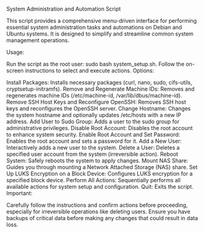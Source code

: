 System Administration and Automation Script

This script provides a comprehensive menu-driven interface for performing essential system administration tasks and automations on Debian and Ubuntu systems. It is designed to simplify and streamline common system management operations.

Usage:

Run the script as the root user: sudo bash system_setup.sh.
Follow the on-screen instructions to select and execute actions.
Options:

Install Packages: Installs necessary packages (curl, nano, sudo, cifs-utils, cryptsetup-initramfs).
Remove and Regenerate Machine IDs: Removes and regenerates machine IDs (/etc/machine-id, /var/lib/dbus/machine-id).
Remove SSH Host Keys and Reconfigure OpenSSH: Removes SSH host keys and reconfigures the OpenSSH server.
Change Hostname: Changes the system hostname and optionally updates /etc/hosts with a new IP address.
Add User to Sudo Group: Adds a user to the sudo group for administrative privileges.
Disable Root Account: Disables the root account to enhance system security.
Enable Root Account and Set Password: Enables the root account and sets a password for it.
Add a New User: Interactively adds a new user to the system.
Delete a User: Deletes a specified user account from the system (irreversible action).
Reboot System: Safely reboots the system to apply changes.
Mount NAS Share: Guides you through mounting a Network Attached Storage (NAS) share.
Set Up LUKS Encryption on a Block Device: Configures LUKS encryption for a specified block device.
Perform All Actions: Sequentially performs all available actions for system setup and configuration.
Quit: Exits the script.
Important:

Carefully follow the instructions and confirm actions before proceeding, especially for irreversible operations like deleting users.
Ensure you have backups of critical data before making any changes that could result in data loss.
